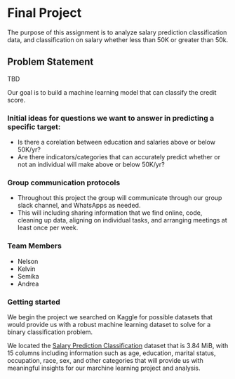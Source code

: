 # Final Project

The purpose of this assignment is to analyze salary prediction classification data, and classification on salary whether less than 50K or greater than 50k.

## Problem Statement
TBD

Our goal is to build a machine learning model that can classify the credit score. 

### Initial ideas for questions we want to answer in predicting a specific target:

- Is there a corelation between education and salaries above or below 50K/yr?
- Are there indicators/categories that can accurately predict whether or not an individual will make above or below 50K/yr?

### Group communication protocols
- Throughout this project the group will communicate through our group slack channel, and WhatsApps as needed.
- This will including sharing information that we find online, code, cleaning up data, aligning on individual tasks, and arranging meetings at least once per week.

### Team Members
- Nelson
- Kelvin
- Semika
- Andrea

### Getting started

We begin the project we searched on Kaggle for possible datasets that would provide us with a robust machine learning dataset to solve for a binary classification problem. 

We located the [Salary Prediction Classification](https://www.kaggle.com/datasets/ayessa/salary-prediction-classification) dataset that is 3.84 MiB, with 15 columns including information such as age, education, marital status, occupation, race, sex, and other categories that will provide us with meaningful insights for our marchine learning project and analysis. 

